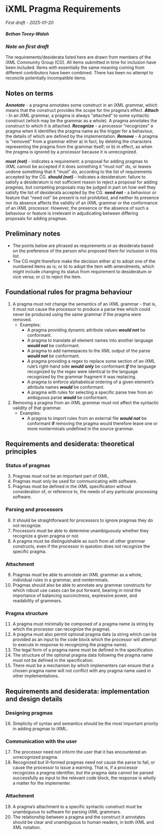 # iXML Pragma Requirements
*First draft - 2025-01-20*
##### Bethan Tovey-Walsh

### *Note on first draft*
The requirements/desiderata listed here are drawn from members of the iXML Community Group (CG). All items submitted in time for inclusion have been included. Items with essentially the same meaning coming from different contributors have been combined. There has been no attempt to reconcile potentially incompatible items. 

## Notes on terms
***Annotate*** - a pragma annotates some construct in an iXML grammar, which means that the construct provides the scope for the pragma’s effect.
***Attach*** - In an iXML grammar, a pragma is always "attached" to some syntactic construct  (which may be the grammar as a whole). A pragma annotates the construct to which it is attached.
***Recognize*** - a processor “recognizes” a pragma when it identifies the pragma name as the trigger for a behaviour, the details of which are defined by the implementation. 
***Remove*** - A pragma is "removed" from a grammar either a) in fact, by deleting the characters representing the pragma from the grammar itself; or b) in effect, as when the pragma is ignored by a processor because it is unrecognized. 

***must (not)*** - indicates a requirement: a proposal for adding pragmas to iXML cannot be accepted if it does something it “must not” do, or leaves undone something that it “must” do, according to the list of requirements accepted by the CG. 
***should (not)*** - indicates a desideratum: failure to satisfy a desideratum is not sufficient reason to reject a proposal for adding pragmas, but competing proposals may be judged in part on how well they satisfy the list of desiderata accepted by the CG. 
***need not*** - a behaviour or feature that “need not” be present is not prohibited, and neither its presence nor its absence affects the validity of an iXML grammar or the conformance of an iXML processor. However, the presence or the absence of such a behaviour or feature is irrelevant in adjudicating between differing proposals for adding pragmas.

## Preliminary notes
- The points below are phrased as requirements or as desiderata based on the preference of the person who proposed them for inclusion in this list.
- The CG might therefore make the decision either a) to adopt one of the numbered items as is; or b) to adopt the item with amendments, which might include changing its status from requirement to desideratum or vice versa; or c) to reject the item.

## Foundational rules for pragma behaviour
1. A pragma must not change the semantics of an iXML grammar - that is, it must not cause the processor to produce a parse tree which could never be produced using the same grammar if the pragma were removed.
   - Examples:
     - A pragma providing dynamic attribute values ***would not*** be conformant. 
     - A pragma to translate all element names into another language ***would not*** be conformant. 
     - A pragma to add namespaces to the XML output of the parse ***would not*** be conformant. 
     - A pragma providing a regex to replace some section of an iXML rule’s right-hand side ***would*** ***only*** be conformant ***if*** the language recognized by the regex were identical to the language recognized by the grammar fragment it was replacing. 
     - A pragma to enforce alphabetical ordering of a given element’s attribute names ***would*** be conformant. 
     - A pragma with rules for selecting a specific parse tree from an ambiguous parse ***would*** be conformant. 
2. Removing a pragma from an iXML grammar must not affect the syntactic validity of that grammar.
   - Examples:
     - A pragma to import rules from an external file ***would not*** be conformant **if** removing the pragma would therefore leave one or more nonterminals undefined in the source grammar. 

## Requirements and desiderata: theoretical principles

### Status of pragmas
3. Pragmas must not be an important part of iXML. 
4. Pragmas must only be used for communicating with software.
5. Pragmas must be defined in the iXML specification without consideration of, or reference to, the needs of any particular processing software. 

### Parsing and processors
6. It should be straightforward for processors to ignore pragmas they do not recognize.
7. Processors must be able to determine unambiguously whether they recognize a given pragma or not.
8. A pragma must be distinguishable as such from all other grammar constructs, even if the processor in question does not recognize the specific pragma. 

### Attachment
9. Pragmas must be able to annotate an iXML grammar as a whole, individual rules in a grammar, and nonterminals. 
10. Pragmas should also be able to annotate any grammar constructs for which robust use cases can be put forward, bearing in mind the importance of balancing succinctness, expressive power, and readability of grammars. 

### Pragma structure
11. A pragma must minimally be composed of a pragma name (a string by which the processor can recognize the pragma). 
12. A pragma must also permit optional pragma data (a string which can be provided as an input to the code block which the processor will attempt to execute in response to recognizing the pragma name).
13. The legal form of a pragma name must be defined in the specification. 
14. The structure of the optional pragma data following the pragma name must not be defined in the specification.
15. There must be a mechanism by which implementers can ensure that a chosen pragma name will not conflict with any pragma name used in other implementations. 

## Requirements and desiderata: implementation and design details

### Designing pragmas
16. Simplicity of syntax and semantics should be the most important priority in adding pragmas to iXML. 

### Communication with the user
17. The processor need not inform the user that it has encountered an unrecognized pragma. 
18. Recognized but ill-formed pragmas need not cause the parse to fail, or cause the processor to issue a warning. That is, if a processor recognizes a pragma identifier, but the pragma data cannot be parsed successfully as input to the relevant code block, the response is wholly a matter for the implementer. 

### Attachment
19. A pragma’s attachment to a specific syntactic construct must be unambiguous to software for parsing iXML grammars.
20. The relationship between a pragma and the construct it annotates should be clear and unambiguous to human readers, in both iXML and XML notation. 



